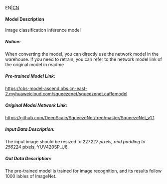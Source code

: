 EN|[CN](Readme_cn.md)
#### Model Description
Image classification inference model

##### Notice:
When converting the model, you can directly use the network model in the warehouse. If you need to retrain, you can refer to the network model link of the original model in readme

##### Pre-trained Model Link:
https://obs-model-ascend.obs.cn-east-2.myhuaweicloud.com/squeezenet/squeezenet.caffemodel

##### Original Model Network Link:
https://github.com/DeepScale/SqueezeNet/tree/master/SqueezeNet_v1.1

##### Input Data Description:
The input image should be resized to 227*227 pixels, and padding to 256*224 pixels, YUV420SP_U8.

##### Out Data Description:
The pre-trained model is trained for image recognition, and its results follow 1000 lables of ImageNet.

